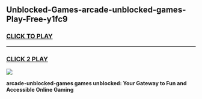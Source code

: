 
## Unblocked-Games-arcade-unblocked-games-Play-Free-y1fc9
<h3>
<a href="https://premium76.site?title=arcade-unblocked-games&ref=21A">CLICK TO PLAY</a></h3>
<hr>

<h3>
<a href="https://premium76.site?title=arcade-unblocked-games&ref=21A">CLICK 2 PLAY</a>
  
</h3>

<a href="https://premium76.site?title=arcade-unblocked-games&ref=21A"><img src="https://clearcache.store/games.png"></a>


**arcade-unblocked-games games unblocked: Your Gateway to Fun and Accessible Online Gaming**
